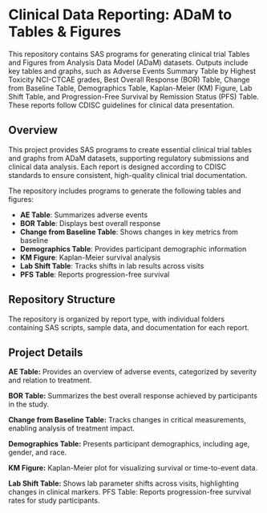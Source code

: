 # Clinical Data Reporting: ADaM to Tables & Figures
This repository contains SAS programs for generating clinical trial Tables and Figures from Analysis Data Model (ADaM) datasets. Outputs include key tables and graphs, such as Adverse Events Summary Table by Highest Toxicity NCI-CTCAE grades, Best Overall Response (BOR) Table, Change from Baseline Table, Demographics Table, Kaplan-Meier (KM) Figure, Lab Shift Table, and Progression-Free Survival by Remission Status (PFS) Table. These reports follow CDISC guidelines for clinical data presentation.


## Overview
This project provides SAS programs to create essential clinical trial tables and graphs from ADaM datasets, supporting regulatory submissions and clinical data analysis. Each report is designed according to CDISC standards to ensure consistent, high-quality clinical trial documentation.

The repository includes programs to generate the following tables and figures:
- **AE Table**: Summarizes adverse events
- **BOR Table**: Displays best overall response
- **Change from Baseline Table**: Shows changes in key metrics from baseline
- **Demographics Table**: Provides participant demographic information
- **KM Figure**: Kaplan-Meier survival analysis
- **Lab Shift Table**: Tracks shifts in lab results across visits
- **PFS Table**: Reports progression-free survival

## Repository Structure
The repository is organized by report type, with individual folders containing SAS scripts, sample data, and documentation for each report.

## Project Details

**AE Table:** Provides an overview of adverse events, categorized by severity and relation to treatment.

**BOR Table:** Summarizes the best overall response achieved by participants in the study.

**Change from Baseline Table:** Tracks changes in critical measurements, enabling analysis of treatment impact.

**Demographics Table:** Presents participant demographics, including age, gender, and race.

**KM Figure:** Kaplan-Meier plot for visualizing survival or time-to-event data.

**Lab Shift Table:** Shows lab parameter shifts across visits, highlighting changes in clinical markers.
PFS Table: Reports progression-free survival rates for study participants.
